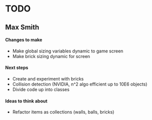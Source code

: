 # TODO
## Max Smith

#### Changes to make
- Make global sizing variables dynamic to game screen
- Make brick sizing dynamic for screen

#### Next steps
- Create and experiment with bricks
- Collision detection (NVIDIA, n^2 algo efficient up to 10E6 objects)
- Divide code up into classes

#### Ideas to think about
- Refactor items as collections (walls, balls, bricks)